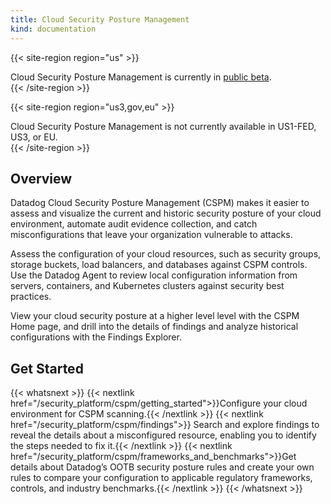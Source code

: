 ```yaml
---
title: Cloud Security Posture Management
kind: documentation
---
```


{{< site-region region="us" >}}
<div class="alert alert-warning">
Cloud Security Posture Management is currently in <a href="https://app.datadoghq.com/security/configuration">public beta</a>.
</div>
{{< /site-region >}}

{{< site-region region="us3,gov,eu" >}}
<div class="alert alert-warning">
Cloud Security Posture Management is not currently available in US1-FED, US3, or EU.
</div>
{{< /site-region >}}

## Overview

Datadog Cloud Security Posture Management (CSPM) makes it easier to assess and visualize the current and historic security posture of your cloud environment, automate audit evidence collection, and catch misconfigurations that leave your organization vulnerable to attacks.

Assess the configuration of your cloud resources, such as security groups, storage buckets, load balancers, and databases against CSPM controls. Use the Datadog Agent to review local configuration information from servers, containers, and Kubernetes clusters against security best practices.

View your cloud security posture at a higher level level with the CSPM Home page, and drill into the details of findings and analyze historical configurations with the Findings Explorer.

## Get Started

{{< whatsnext >}}
  {{< nextlink href="/security_platform/cspm/getting_started">}}Configure your cloud environment for CSPM scanning.{{< /nextlink >}}
  {{< nextlink href="/security_platform/cspm/findings">}} Search and explore findings to reveal the details about a misconfigured resource, enabling you to identify the steps needed to fix it.{{< /nextlink >}}
  {{< nextlink href="/security_platform/cspm/frameworks_and_benchmarks">}}Get details about Datadog’s OOTB security posture rules and create your own rules to compare your configuration to applicable regulatory frameworks, controls, and industry benchmarks.{{< /nextlink >}}
{{< /whatsnext >}}
